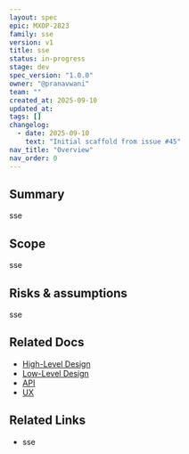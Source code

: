 ```yaml
---
layout: spec
epic: MXOP-2823
family: sse
version: v1
title: sse
status: in-progress
stage: dev
spec_version: "1.0.0"
owner: "@pranavwani"
team: ""
created_at: 2025-09-10
updated_at:
tags: []
changelog:
  - date: 2025-09-10
    text: "Initial scaffold from issue #45"
nav_title: "Overview"
nav_order: 0
---
```

## Summary
sse

## Scope
sse

## Risks & assumptions
sse

## Related Docs
- [High-Level Design](./hld.md)
- [Low-Level Design](./lld.md)
- [API](./api.md)
- [UX](./ux.md)

## Related Links
- sse

